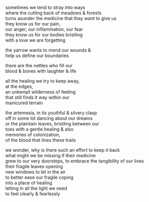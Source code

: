 sometimes we tend to stray into ways  
where the cutting back of meadows & forests  
turns asunder the medicine that they want to give us  
they know us for our pain,  
our anger, our inflammation, our fear  
they know us for our bodies bristling  
with a love we are forgetting

the yarrow wants to mend our wounds &  
help us define our boundaries

there are the nettles who fill our  
blood & bones with laughter & life

all the healing we try to keep away,  
at the edges,  
an unkempt wilderness of feeling  
that still finds it way within our  
manicured terrain

the artemesia, in its youthful & silvery clasp  
off in some lot dancing about our dreams  
or the plaintain leaves, bristling between our    
toes with a gentle healing & also    
memories of colonization,     
of the blood that lines these trails  

we wonder, why is there such an effort to keep it back  
what might we be missing if their medicine  
grew to our very doorsteps, to embrace the tangibility of our lives  
their fragile leaves opening  
new windows to let in the air  
to better ease our fragile coping  
into a place of healing  
letting in all the light we need  
to feel clearly & fearlessly

